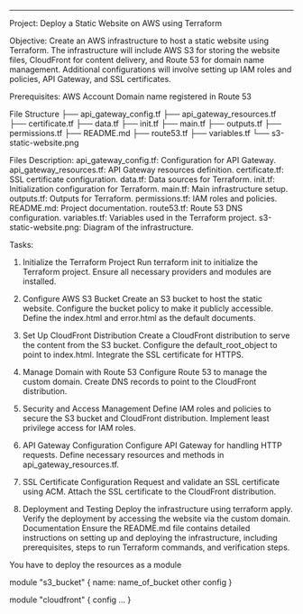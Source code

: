 
-------------------------------------
Project: Deploy a Static Website on AWS using Terraform


Objective:
Create an AWS infrastructure to host a static website using Terraform. The infrastructure will include AWS S3 for storing the website files, CloudFront for content delivery, and Route 53 for domain name management. Additional configurations will involve setting up IAM roles and policies, API Gateway, and SSL certificates.


Prerequisites:
AWS Account
Domain name registered in Route 53


File Structure
├── api_gateway_config.tf
├── api_gateway_resources.tf
├── certificate.tf
├── data.tf
├── init.tf
├── main.tf
├── outputs.tf
├── permissions.tf
├── README.md
├── route53.tf
├── variables.tf
└── s3-static-website.png

Files Description:
api_gateway_config.tf: Configuration for API Gateway.
api_gateway_resources.tf: API Gateway resources definition.
certificate.tf: SSL certificate configuration.
data.tf: Data sources for Terraform.
init.tf: Initialization configuration for Terraform.
main.tf: Main infrastructure setup.
outputs.tf: Outputs for Terraform.
permissions.tf: IAM roles and policies.
README.md: Project documentation.
route53.tf: Route 53 DNS configuration.
variables.tf: Variables used in the Terraform project.
s3-static-website.png: Diagram of the infrastructure.


Tasks:
1. Initialize the Terraform Project
Run terraform init to initialize the Terraform project.
Ensure all necessary providers and modules are installed.

2. Configure AWS S3 Bucket
Create an S3 bucket to host the static website.
Configure the bucket policy to make it publicly accessible.
Define the index.html and error.html as the default documents.

3. Set Up CloudFront Distribution
Create a CloudFront distribution to serve the content from the S3 bucket.
Configure the default_root_object to point to index.html.
Integrate the SSL certificate for HTTPS.

4. Manage Domain with Route 53
Configure Route 53 to manage the custom domain.
Create DNS records to point to the CloudFront distribution.

5. Security and Access Management
Define IAM roles and policies to secure the S3 bucket and CloudFront distribution.
Implement least privilege access for IAM roles.

6. API Gateway Configuration
Configure API Gateway for handling HTTP requests.
Define necessary resources and methods in api_gateway_resources.tf.

7. SSL Certificate Configuration
Request and validate an SSL certificate using ACM.
Attach the SSL certificate to the CloudFront distribution.

8. Deployment and Testing
Deploy the infrastructure using terraform apply.
Verify the deployment by accessing the website via the custom domain.
Documentation
Ensure the README.md file contains detailed instructions on setting up and deploying the infrastructure, including prerequisites, steps to run Terraform commands, and verification steps.


You have to deploy the resources as a module


module "s3_bucket" {
name: name_of_bucket
other config
}


module "cloudfront" {
config ...
}
